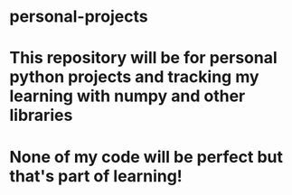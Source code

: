 # personal-projects
# This repository will be for personal python projects and tracking my learning with numpy and other libraries
# None of my code will be perfect but that's part of learning!
